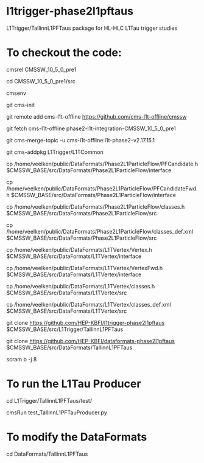 # l1trigger-phase2l1pftaus
L1Trigger/TallinnL1PFTaus package for HL-HLC L1Tau trigger studies

# To checkout the code:

cmsrel CMSSW_10_5_0_pre1 

cd CMSSW_10_5_0_pre1/src 

cmsenv 

git cms-init 

git remote add cms-l1t-offline https://github.com/cms-l1t-offline/cmssw 

git fetch cms-l1t-offline phase2-l1t-integration-CMSSW_10_5_0_pre1 

git cms-merge-topic -u cms-l1t-offline:l1t-phase2-v2.17.15.1 

git cms-addpkg L1Trigger/L1TCommon 

cp /home/veelken/public/DataFormats/Phase2L1ParticleFlow/PFCandidate.h $CMSSW_BASE/src/DataFormats/Phase2L1ParticleFlow/interface

cp /home/veelken/public/DataFormats/Phase2L1ParticleFlow/PFCandidateFwd.h $CMSSW_BASE/src/DataFormats/Phase2L1ParticleFlow/interface

cp /home/veelken/public/DataFormats/Phase2L1ParticleFlow/classes.h $CMSSW_BASE/src/DataFormats/Phase2L1ParticleFlow/src

cp /home/veelken/public/DataFormats/Phase2L1ParticleFlow/classes_def.xml $CMSSW_BASE/src/DataFormats/Phase2L1ParticleFlow/src

cp /home/veelken/public/DataFormats/L1TVertex/Vertex.h $CMSSW_BASE/src/DataFormats/L1TVertex/interface

cp /home/veelken/public/DataFormats/L1TVertex/VertexFwd.h $CMSSW_BASE/src/DataFormats/L1TVertex/interface

cp /home/veelken/public/DataFormats/L1TVertex/classes.h $CMSSW_BASE/src/DataFormats/L1TVertex/src

cp /home/veelken/public/DataFormats/L1TVertex/classes_def.xml $CMSSW_BASE/src/DataFormats/L1TVertex/src

git clone https://github.com/HEP-KBFI/l1trigger-phase2l1pftaus $CMSSW_BASE/src/L1Trigger/TallinnL1PFTaus 

git clone https://github.com/HEP-KBFI/dataformats-phase2l1pftaus $CMSSW_BASE/src/DataFormats/TallinnL1PFTaus 

scram b -j 8


# To run the L1Tau Producer

cd L1Trigger/TallinnL1PFTaus/test/ 

cmsRun test_TallinnL1PFTauProducer.py 

# To modify the DataFormats 

cd DataFormats/TallinnL1PFTaus

